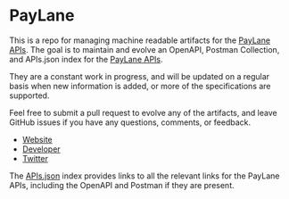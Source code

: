 # PayLaneThis is a repo for managing machine readable artifacts for the [PayLane APIs](http://paylane.com). The goal is to maintain and evolve an OpenAPI, Postman Collection, and APIs.json index for the [PayLane APIs](http://paylane.com).They are a constant work in progress, and will be updated on a regular basis when new information is added, or more of the specifications are supported.Feel free to submit a pull request to evolve any of the artifacts, and leave GitHub issues if you have any questions, comments, or feedback.- [Website](http://paylane.com)- [Developer](http://paylane.com)- [Twitter](https://twitter.com/PayLane)The [APIs.json](https://github.com/api-evangelist/paylane/blob/master/apis.json) index provides links to all the relevant links for the PayLane APIs, including the OpenAPI and Postman if they are present.